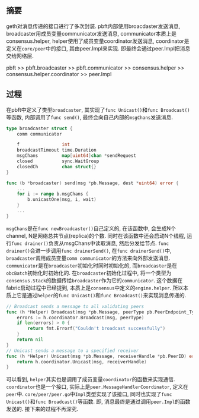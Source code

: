 ## 摘要

geth对消息传递的接口进行了多次封装. pbft内部使用broacdaster发送消息, broadcaster用成员变量communicator发送消息, communicator本质上是consensus.helper, helper使用了成员变量coordinator发送消息, coordinator是定义在`core/peer`中的接口, 其由peer.Impl来实现. 即最终会通过peer.Impl把消息交给网络层.

pbft >> pbft.broadcaster >> pbft.communicator >> consensus.helper >> consensus.helper.coordinator >> peer.Impl

## 过程

在pbft中定义了类型`broadcaster`, 其实现了`func Unicast()`和`func Broadcast()`等函数, 内部调用了`func send()`, 最终会向自己内部的`msgChans`发送消息.
```go
type broadcaster struct {
	comm communicator

	f                int
	broadcastTimeout time.Duration
	msgChans         map[uint64]chan *sendRequest
	closed           sync.WaitGroup
	closedCh         chan struct{}
}
```

```go
func (b *broadcaster) send(msg *pb.Message, dest *uint64) error {
	...
	for i := range b.msgChans {
		b.unicastOne(msg, i, wait)
	}
	...
}
```

`msgChans`是在`func newBroadcaster()`自己定义的, 在该函数中, 会生成N个channel, N是网络总共节点(replica)的个数. 同时在该函数中还会启动N个线程, 运行`func drainer()`负责从msgChans中读取消息, 然后分发给节点. `func drainer()`会进一步调用`func drainerSend()`, 在`func drainerSend()`中, `broadcaster`调用成员变量`comm communicator`的方法来向外部发送消息. `communicator`是在`broadcaster`初始化时同时初始化的, 而`broadcaster`是在`obcBatch`初始化时初始化的. 在`broadcaster`初始化过程中, 将一个类型为`consensus.Stack`的数据传给`broadcaster`作为它的`communicator`. 这个数据在fabric启动过程中已经提到, 本质上是`consensus`中定义的`engine.helper`. 所以本质上它是通过`helper`的`func Unicast()`和`func Broadcast()`来实现消息传递的.

```go
// Broadcast sends a message to all validating peers
func (h *Helper) Broadcast(msg *pb.Message, peerType pb.PeerEndpoint_Type) error {
	errors := h.coordinator.Broadcast(msg, peerType)
	if len(errors) > 0 {
		return fmt.Errorf("Couldn't broadcast successfully")
	}
	return nil
}
// Unicast sends a message to a specified receiver
func (h *Helper) Unicast(msg *pb.Message, receiverHandle *pb.PeerID) error {
	return h.coordinator.Unicast(msg, receiverHandle)
}
```

可以看到, `helper`其实也是调用了成员变量`coordinator`的函数来实现通信. `coordinator`也是一个接口, 实际上是`peer.MessageHandlerCoordinator`, 定义在`peer`中. `core/peer/peer.go`中`Impl`类型实现了该接口, 同时也实现了`func Unicast()`和`func Broadcast()`等函数. 即, 消息最终是通过调用`peer.Impl`的函数发送的. 接下来的过程不再深究.